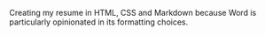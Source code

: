 Creating my resume in HTML, CSS and Markdown because Word is particularly opinionated in its formatting choices.
